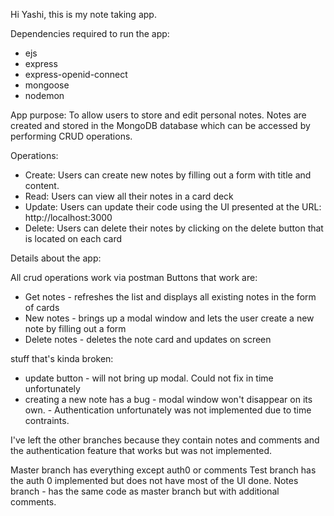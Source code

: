 Hi Yashi, this is my note taking app.

Dependencies required to run the app:

- ejs
- express
- express-openid-connect
- mongoose
- nodemon

App purpose:
To allow users to store and edit personal notes. Notes are created and stored in the MongoDB database which can be accessed by performing CRUD operations.

Operations:

- Create: Users can create new notes by filling out a form with title and content.
- Read: Users can view all their notes in a card deck
- Update: Users can update their code using the UI presented at the URL: http://localhost:3000
- Delete: Users can delete their notes by clicking on the delete button that is located on each card

Details about the app:

All crud operations work via postman
Buttons that work are: 
- Get notes - refreshes the list and displays all existing notes in the form of cards 
- New notes - brings up a modal window and lets the user create a new note by filling out a form 
- Delete notes - deletes the note card and updates on screen

stuff that's kinda broken: 
- update button - will not bring up modal. Could not fix in time unfortunately 
- creating a new note has a bug - modal window won't disappear on its own. - Authentication unfortunately was not implemented due to time contraints.

I've left the other branches because they contain notes and comments and the authentication feature that works but was not implemented.

Master branch has everything except auth0 or comments Test branch has the auth 0 implemented but does not have most of the UI done. Notes branch - has the same code as master branch but with additional comments.

